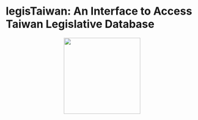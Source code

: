 # legisTaiwan: An Interface to Access Taiwan Legislative Database



<p align="center">
  <img width="left" height="200" src="https://quantoid.net/files/images/booksticker.png">
</p>
